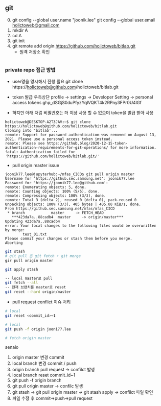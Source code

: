 ## git 

0. git config --global user.name "joonik.lee"
   git config --global user.email holictoweb@gmail.com
1. mkdir A
2. cd A 
3. git init
4. git remote add origin https://github.com/holictoweb/bitlab.git
    - 원격 저장소 확인 

```
```




### private repo 접근 방법

- user명을 명시해서 진행 필요 
git clone https://holictoweb@github.com/holictoweb/bitlab.git

- token 발급
우측상단 profile -> settings -> Developer Setting -> personal access tokens
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

- 하지만 아래 처럼 비밀번호는 더 이상 사용 할 수 없으며 token을 발급 받아 사용
```
holictoweb@DESKTOP-A2T3JAV:~$ git clone https://holictoweb@github.com/holictoweb/bitlab.git
Cloning into 'bitlab'...
remote: Support for password authentication was removed on August 13, 2021. Please use a personal access token instead.
remote: Please see https://github.blog/2020-12-15-token-authentication-requirements-for-git-operations/ for more information.
fatal: Authentication failed for 'https://github.com/holictoweb/bitlab.git/'
```


- pull origin master issue

```
joonik77.lee@jupyterhub:~/mfas_CICD$ git pull origin master
Username for 'https://github.sec.samsung.net': joonik77.lee
Password for 'https://joonik77.lee@github.com': 
remote: Enumerating objects: 5, done.
remote: Counting objects: 100% (5/5), done.
remote: Compressing objects: 100% (3/3), done.
remote: Total 3 (delta 2), reused 0 (delta 0), pack-reused 0
Unpacking objects: 100% (3/3), 405 bytes | 405.00 KiB/s, done.
From https://github.sec.samsung.net/mfas/mfas_CICD
 * branch            master     -> FETCH_HEAD
   ***423da7a..88cadb4  master     -> origin/master***
Updating 423da7a..88cadb4
error: Your local changes to the following files would be overwritten by merge:
        test_01.txt
Please commit your changes or stash them before you merge.
Aborting
```

```bash
git stash
# git pull 은 git fetch + git merge
gir pull origin master

git apply stash

-- local master로 pull 
git fetch --all
-- 현재 브런치를 master로 reset
git reset --hard origin/master

```




- pull request conflict 이슈 처리 

```bash
# local 
git reset <commit_id>~1

# local
git push -f origin jooni77.lee

# fetch origin master


```


senaio

1. origin master 변경 commit
2. local branch 변경 commit / push
3. origin branch pull request -> confilct 발생
4. local branch reset commit_id~1
5. git push -f origin branch
6. git pull origin master -> confilc 발생
7. git stash -> git pull origin master -> git stash apply -> confilct 파일 확인
8. 파일 수정 후 commit->push->pull request

